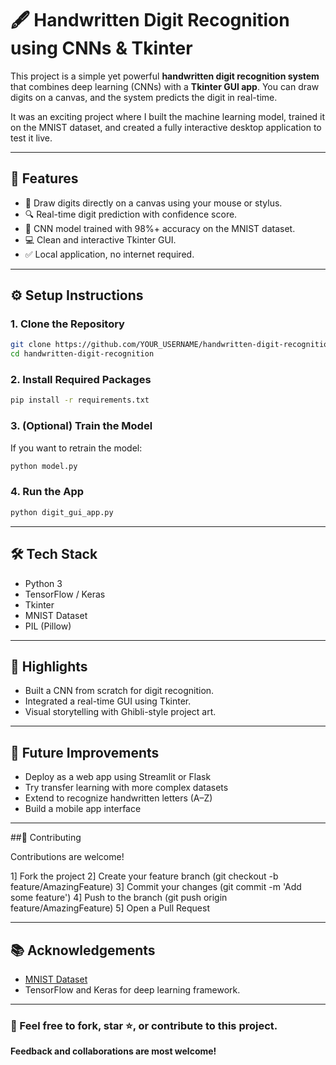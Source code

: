 # 🖋️ Handwritten Digit Recognition using CNNs & Tkinter

This project is a simple yet powerful **handwritten digit recognition system** that combines deep learning (CNNs) with a **Tkinter GUI app**. You can draw digits on a canvas, and the system predicts the digit in real-time.

It was an exciting project where I built the machine learning model, trained it on the MNIST dataset, and created a fully interactive desktop application to test it live.

---

## 🚀 Features
- 🎨 Draw digits directly on a canvas using your mouse or stylus.
- 🔍 Real-time digit prediction with confidence score.
- 🧠 CNN model trained with 98%+ accuracy on the MNIST dataset.
- 💻 Clean and interactive Tkinter GUI.
- ✅ Local application, no internet required.

---

## ⚙️ Setup Instructions

### 1. Clone the Repository
```bash
git clone https://github.com/YOUR_USERNAME/handwritten-digit-recognition.git
cd handwritten-digit-recognition
```

### 2. Install Required Packages
```bash
pip install -r requirements.txt
```

### 3. (Optional) Train the Model
If you want to retrain the model:
```bash
python model.py
```

### 4. Run the App
```bash
python digit_gui_app.py
```

---

## 🛠️ Tech Stack
- Python 3
- TensorFlow / Keras
- Tkinter
- MNIST Dataset
- PIL (Pillow)

---

## 🌟 Highlights
- Built a CNN from scratch for digit recognition.
- Integrated a real-time GUI using Tkinter.
- Visual storytelling with Ghibli-style project art.

---

## 🔮 Future Improvements

- Deploy as a web app using Streamlit or Flask
- Try transfer learning with more complex datasets
- Extend to recognize handwritten letters (A–Z)
- Build a mobile app interface

---

##🤝 Contributing

Contributions are welcome!

1] Fork the project
2] Create your feature branch (git checkout -b feature/AmazingFeature)
3] Commit your changes (git commit -m 'Add some feature')
4] Push to the branch (git push origin feature/AmazingFeature)
5] Open a Pull Request

---

## 📚 Acknowledgements
- [MNIST Dataset](http://yann.lecun.com/exdb/mnist/)
- TensorFlow and Keras for deep learning framework.

---

### 💬 Feel free to fork, star ⭐, or contribute to this project.  
**Feedback and collaborations are most welcome!**
